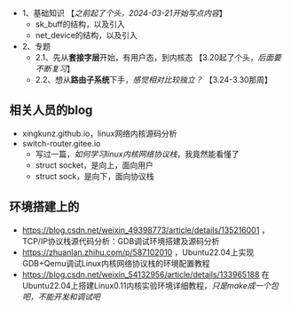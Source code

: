 + 1、基础知识  【*之前起了个头，2024-03-21开始写点内容*】
  + sk_buff的结构，以及引入
  + net_device的结构，以及引入
+ 2、专题
  + 2.1、先从**套接字层**开始，有用户态，到内核态  【3.20起了个头，*后面要不断复习*】
  + 2.2、想从**路由子系统**下手，*感觉相对比较独立？*  【3.24-3.30那周】



## 相关人员的blog

+ xingkunz.github.io，linux网络内核源码分析
+ switch-router.gitee.io
  + 写过一篇，*如何学习linux内核网络协议栈*，我竟然能看懂了
  + struct socket，是向上，面向用户
  + struct sock，是向下，面向协议栈

## 环境搭建上的

+ https://blog.csdn.net/weixin_49398773/article/details/135216001 ，TCP/IP协议栈源代码分析：GDB调试环境搭建及源码分析
+ https://zhuanlan.zhihu.com/p/587102010  ，Ubuntu22.04上实现GDB+Qemu调试Linux内核网络协议栈的环境配置教程
+ https://blog.csdn.net/weixin_54132956/article/details/133965188  在Ubuntu22.04上搭建Linux0.11内核实验环境详细教程，*只是make成一个包吧，不能开发和调试吧*